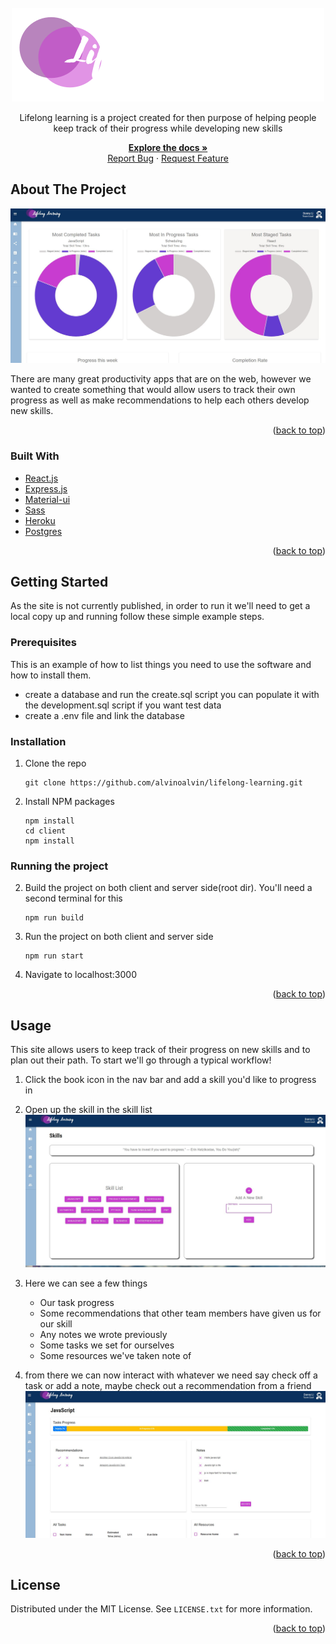 <!-- PROJECT LOGO -->
<br />
<div align="center">
  <a href="https://github.com/alvinoalvin/lifelong-learning">
    <img src="client/public/images/LLogo.svg" alt="Logo" >
  </a>

  <p align="center">
    Lifelong learning is a project created for then purpose of helping people keep track of their progress while developing new skills 
    <div>  
      <a href="https://github.**com**/alvinoalvin/lifelong-learning/wiki"><strong>Explore the docs »</strong></a>
    </div>
    <a href="https://github.com/alvinoalvin/lifelong-learning/issues">Report Bug</a>
    ·
    <a href="https://github.com/alvinoalvin/lifelong-learning/issues">Request Feature</a>
  </p>
</div>

  <!-- ABOUT THE PROJECT -->

## About The Project

![home-dashboard](client/public/images/home-dashboard.jpg)

There are many great productivity apps that are on the web, however we wanted to create something that would allow users to track their own progress as well as make recommendations to help each others develop new skills.

<p align="right">(<a href="#readme-top">back to top</a>)</p>

### Built With

- [React.js](https://react.dev/)
- [Express.js](https://expressjs.com/)
- [Material-ui](https://mui.com/material-ui/)
- [Sass](https://sass-lang.com/)
- [Heroku](https://dashboard.heroku.com/)
- [Postgres](https://www.postgresql.org/)

<p align="right">(<a href="#readme-top">back to top</a>)</p>

<!-- GETTING STARTED -->

## Getting Started

As the site is not currently published, in order to run it we'll need to get a local copy up and running follow these simple example steps.

### Prerequisites

This is an example of how to list things you need to use the software and how to install them.

- create a database and run the create.sql script you can populate it with the development.sql script if you want test data
- create a .env file and link the database

### Installation

1. Clone the repo
   ```
   git clone https://github.com/alvinoalvin/lifelong-learning.git
   ```
2. Install NPM packages
   ```
   npm install
   cd client
   npm install
   ```

### Running the project

2. Build the project on both client and server side(root dir). You'll need a second terminal for this
   ```
   npm run build
   ```
3. Run the project on both client and server side
   ```
   npm run start
   ```
4. Navigate to localhost:3000

<p align="right">(<a href="#readme-top">back to top</a>)</p>

<!-- USAGE EXAMPLES -->

## Usage

This site allows users to keep track of their progress on new skills and to plan out their path. To start we'll go through a typical workflow!

1.  Click the book icon in the nav bar and add a skill you'd like to progress in
2.  Open up the skill in the skill list
    ![all-skills](client/public/images/all-skills-screenshot.JPG)
3.  Here we can see a few things

    - Our task progress
    - Some recommendations that other team members have given us for our skill
    - Any notes we wrote previously
    - Some tasks we set for ourselves
    - Some resources we've taken note of

4.  from there we can now interact with whatever we need say check off a task or add a note, maybe check out a recommendation from a friend
    ![skill-record](client/public/images/skill-record-screenshot.JPG)

<p align="right">(<a href="#readme-top">back to top</a>)</p>

<!-- LICENSE -->

## License

Distributed under the MIT License. See `LICENSE.txt` for more information.

<p align="right">(<a href="#readme-top">back to top</a>)</p>
